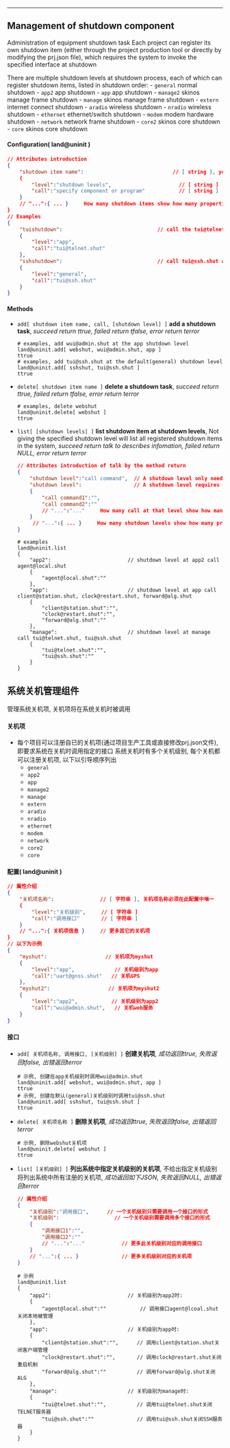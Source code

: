 
***

## Management of shutdown component
Administration of equipment shutdown task
Each project can register its own shutdown item (either through the project production tool or directly by modifying the prj.json file), which requires the system to invoke the specified interface at shutdown

There are multiple shutdown levels at shutdown process, each of which can register shutdown items, listed in shutdown order:
    - `general`    normal shutdown
    - `app2`       app shutdown
    - `app`        app shutdown
    - `manage2`    skinos manage frame shutdown
    - `manage`     skinos manage frame shutdown
    - `extern`     internet connect shutdown
    - `aradio`     wireless shutdown
    - `nradio`     wireless shutdown
    - `ethernet`   ethernet/switch shutdown
    - `modem`      modem hardware shutdown
    - `network`    network frame shutdown
    - `core2`      skinos core shutdown
    - `core`       skinos core shutdown


#### Configuration( land@uninit )

```json
// Attributes introduction 
{
    "shutdown item name":                             // [ string ], you can custom the name
    {
        "level":"shutdown levels",                      // [ string ]
        "call":"specify component or program"           // [ string ]
    }
    // "...":{ ... }     How many shutdown items show how many properties
}
// Examples
{
    "tuishutdown":                               // call the tui@telnet.shut at the app shutdown levels
    {
        "level":"app",
        "call":"tui@telnet.shut"
    },
    "sshshutdown":                               // call tui@ssh.shut at the general shutdown levels
    {
        "level":"general",
        "call":"tui@ssh.shut"
    }
}
```  

#### **Methods**

+ `add[ shutdown item name, call, [shutdown level] ]` **add a shutdown task**, *succeed return ttrue, failed return tfalse, error return terror*
    ```shell
    # examples, add wui@admin.shut at the app shutdown level
    land@uninit.add[ webshut, wui@admin.shut, app ]
    ttrue
    # examples, add tui@ssh.shut at the default(general) shutdown level
    land@uninit.add[ sshshut, tui@ssh.shut ]
    ttrue    
    ```

+ `delete[ shutdown item name ]` **delete a shutdown task**, *succeed return ttrue, failed return tfalse, error return terror*
    ```shell
    # examples, delete webshut
    land@uninit.delete[ webshut ]
    ttrue
    ```

+ `list[ [shutdown levels] ]` **list shutdown item at shutdown levels**, Not giving the specified shutdown level will list all registered shutdown items in the system, *succeed return talk to describes infomation, failed return NULL, error return terror*
    ```json
    // Attributes introduction of talk by the method return
    {
        "shutdown level":"call command",  // A shutdown level only needs to invoke the form of an call
        "shutdown level":                 // A shutdown level requires the form of calling multiple calls
        {
            "call command1":"",
            "call command2":""
            // "...":"..."     How many call at that level show how many properties
        }
         // "...":{ ... }     How many shutdown levels show how many properties
    }    
    ```
    ```shell
    # examples
    land@uninit.list
    {
        "app2":                         // shutdown level at app2 call agent@local.shut
        {
            "agent@local.shut":""
        },
        "app":                          // shutdown level at app call client@station.shut, clock@restart.shut, forward@alg.shut
        {
            "client@station.shut":"",  
            "clock@restart.shut":"",   
            "forward@alg.shut":""      
        },
        "manage":                       // shutdown level at manage call tui@telnet.shut, tui@ssh.shut
        {
            "tui@telnet.shut":"",      
            "tui@ssh.shut":""          
        }
    }
    ```




## 系统关机管理组件
管理系统关机项, 关机项将在系统关机时被调用

#### **关机项** 
- 每个项目可以注册自已的关机项(通过项目生产工具或直接修改prj.json文件), 即要求系统在关机时调用指定的接口
系统关机时有多个关机级别, 每个关机都可以注册关机项, 以下以引导顺序列出
    - `general`    
    - `app2`
    - `app`
    - `manage2`
    - `manage`
    - `extern`
    - `aradio`
    - `nradio`
    - `ethernet`
    - `modem`
    - `network`
    - `core2`
    - `core`

#### **配置( land@uninit )**

```json
// 属性介绍
{
    "关机项名称":               // [ 字符串 ], 关机项名称必须在此配置中唯一
    {
        "level":"关机级别",     // [ 字符串 ]
        "call":"调用接口"       // [ 字符串 ]
    }
    // "...":{ 关机项信息 }     // 更多其它的关机项
}
// 以下为示例
{
    "myshut":                   // 关机项为myshut
    {
        "level":"app",             // 关机级别为app
        "call":"uart@gnss.shut"   // 关机GPS
    },
    "myshut2":                   // 关机项为myshut2
    {
        "level":"app2",           // 关机级别为app2
        "call":"wui@admin.shut",   // 关机web服务
    }
}
```


#### **接口**

+ `add[ 关机项名称, 调用接口, [关机级别] ]` **创建关机项**, *成功返回ttrue, 失败返回tfalse, 出错返回terror*
    ```shell
    # 示例, 创建在app关机级别时调用wui@admin.shut
    land@uninit.add[ webshut, wui@admin.shut, app ]
    ttrue
    # 示例, 创建在默认(general)关机级别时调用tui@ssh.shut
    land@uninit.add[ sshshut, tui@ssh.shut ]
    ttrue    
    ```

+ `delete[ 关机项名称 ]` **删除关机项**, *成功返回ttrue, 失败返回tfalse, 出错返回terror*
    ```shell
    # 示例, 删除webshut关机项
    land@uninit.delete[ webshut ]
    ttrue
    ```

+ `list[ [关机级别] ]` **列出系统中指定关机级别的关机项**, 不给出指定关机级别将列出系统中所有注册的关机项, *成功返回如下JSON, 失败返回NULL, 出错返回terror*
    ```json
    // 属性介绍
    {
        "关机级别":"调用接口",      // 一个关机级别只需要调用一个接口的形式
        "关机级别":                  // 一个关机级别需要调用多个接口的形式
        {
            "调用接口1":"",
            "调用接口2":""
            // "...":"..."            // 更多此关机级别对应的调用接口
        }
        // "...":{ ... }              // 更多关机级别对应的关机项
    }
    ```
    ```shell
    # 示例
    land@uninit.list
    {
        "app2":                         // 关机级别为app2时:
        {
            "agent@local.shut":""           // 调用接口agent@lcoal.shut关闭本地被管理
        },
        "app":                          // 关机级别为app时:
        {
            "client@station.shut":"",      // 调用client@station.shut关闭客户端管理
            "clock@restart.shut":"",       // 调用clock@restart.shut关闭重启机制
            "forward@alg.shut":""          // 调用forward@alg.shut关闭ALG
        },
        "manage":                       // 关机级别为manage时:
        {
            "tui@telnet.shut":"",          // 调用tui@telnet.shut关闭TELNET服务器
            "tui@ssh.shut":""              // 调用tui@ssh.shut关闭SSH服务器
        }
    }
    ```



